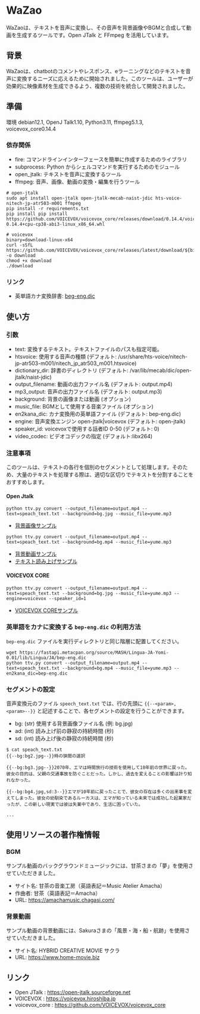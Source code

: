 # WaZao
WaZaoは、テキストを音声に変換し、その音声を背景画像やBGMと合成して動画を生成するツールです。Open JTalk と FFmpeg を活用しています。

## 背景
WaZaoは、chatbotのコメントやレスポンス、eラーニングなどのテキストを音声に変換するニーズに応えるために開始されました。このツールは、ユーザーが効果的に映像素材を生成できるよう、複数の技術を統合して開発されました。

## 準備
環境 debian12.1, OpenJ Talk1.10, Python3.11, ffmpeg5.1.3, voicevox_core0.14.4  
### 依存関係
* fire: コマンドラインインターフェースを簡単に作成するためのライブラリ
* subprocess: Python からシェルコマンドを実行するためのモジュール
* open_jtalk: テキストを音声に変換するツール
* ffmpeg: 音声、画像、動画の変換・編集を行うツール
```shell
# open-jtalk
sudo apt install open-jtalk open-jtalk-mecab-naist-jdic hts-voice-nitech-jp-atr503-m001 ffmpeg
pip install -r requirements.txt
pip install pip install https://github.com/VOICEVOX/voicevox_core/releases/download/0.14.4/voicevox_core-0.14.4+cpu-cp38-abi3-linux_x86_64.whl

# voicevox
binary=download-linux-x64
curl -sSfL https://github.com/VOICEVOX/voicevox_core/releases/latest/download/${binary} -o download
chmod +x download
./download
```

### リンク
* 英単語カナ変換辞書: [beg-eng.dic](https://fastapi.metacpan.org/source/MASH/Lingua-JA-Yomi-0.01/lib/Lingua/JA)

## 使い方
### 引数
* text: 変換するテキスト。テキストファイルのパスも指定可能。
* htsvoice: 使用する音声の種類 (デフォルト: /usr/share/hts-voice/nitech-jp-atr503-m001/nitech_jp_atr503_m001.htsvoice)
* dictionary_dir: 辞書のディレクトリ (デフォルト: /var/lib/mecab/dic/open-jtalk/naist-jdic)
* output_filename: 動画の出力ファイル名 (デフォルト: output.mp4)
* mp3_output: 音声の出力ファイル名 (デフォルト: output.mp3)
* background: 背景の画像または動画 (オプション)
* music_file: BGMとして使用する音楽ファイル (オプション)
* en2kana_dic: カナ変換用の英単語ファイル (デフォルト: bep-eng.dic)
* engine: 音声変換エンジン open-jtalk|voicevox (デフォルト: open-jtalk)
* speaker_id: voicevoxで使用する話者ID 0-50 (デフォルト: 0)
* video_codec: ビデオコデックの指定 (デフォルト:libx264)

### 注意事項
このツールは、テキストの各行を個別のセグメントとして処理します。そのため、大量のテキストを処理する際は、適切な区切りでテキストを分割することをおすすめします。

#### Open Jtalk
```shell
python ttv.py convert --output_filename=output.mp4 --text=speach_text.txt --background=bg.jpg --music_file=yume.mp3
```  
* [背景画像サンプル](https://github.com/yoshida-kazuo/WaZao/raw/0.6/output.mp4)  
```shell
python ttv.py convert --output_filename=output.mp4 --text=speach_text.txt --background=bg.mp4 --music_file=yume.mp3
```  
* [背景動画サンプル](https://github.com/yoshida-kazuo/wazao/raw/0.6/output_movie.mp4)  
* [テキスト読み上げサンプル](https://github.com/yoshida-kazuo/wazao/raw/0.6/output.mp3)  

#### VOICEVOX CORE
```shell
python ttv.py convert --output_filename=output.mp4 --text=speach_text.txt --background=bg.jpg --music_file=yume.mp3 --engine=voicevox --speaker_id=1
```
* [VOICEVOX COREサンプル](https://github.com/yoshida-kazuo/wazao/raw/0.6/output_voicevox.mp4)

### 英単語をカナに変換する `bep-eng.dic` の利用方法
`bep-eng.dic` ファイルを実行ディレクトリと同じ階層に配置してください。
```shell
wget https://fastapi.metacpan.org/source/MASH/Lingua-JA-Yomi-0.01/lib/Lingua/JA/bep-eng.dic
python ttv.py convert --output_filename=output.mp4 --text=speach_text.txt --background=bg.mp4 --music_file=yume.mp3 --en2kana_dic=bep-eng.dic
```

### セグメントの設定
音声変換元のファイル `speech_text.txt` では、行の先頭に `{{--<param>,<param>--}}` と記述することで、各セグメントの設定を行うことができます。
* bg: (str) 使用する背景画像ファイル名 (例: bg.jpg)
* ad: (int) 読み上げ前の静寂の持続時間 (秒)
* sd: (int) 読み上げ後の静寂の持続時間 (秒)
```
$ cat speach_text.txt
{{--bg:bg2.jpg--}}時の狭間の選択

{{--bg:bg3.jpg--}}2070年、エマは時間旅行の技術を使用して10年前の世界に戻った。彼女の目的は、父親の交通事故を防ぐことだった。しかし、過去を変えることの影響は計り知れなかった。

{{--bg:bg4.jpg,sd:3--}}エマが10年前に戻ったことで、彼女の存在は多くの出来事を変えてしまった。彼女の幼馴染であるルーカスは、エマが知っている未来では成功した起業家だったが、この新しい現実では彼は失業中であり、生活に困っていた。

...
```


## 使用リソースの著作権情報
### BGM
サンプル動画のバックグラウンドミュージックには、甘茶さまの「夢」を使用させていただきました。  
* サイト名: 甘茶の音楽工房（英語表記＝Music Atelier Amacha）  
* 作曲者: 甘茶（英語表記＝Amacha）  
* URL: https://amachamusic.chagasi.com/

### 背景動画
サンプル動画の背景動画には、Sakuraさまの「風景・海・船・航跡」を使用させていただきました。  
* サイト名: HYBRID CREATIVE MOVIE サクラ
* URL: https://www.home-movie.biz

## リンク
* Open JTalk : https://open-jtalk.sourceforge.net
* VOICEVOX : https://voicevox.hiroshiba.jp
* voicevox_core : https://github.com/VOICEVOX/voicevox_core

